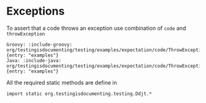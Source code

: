 # Exceptions

To assert that a code throws an exception use combination of `code` and `throwException` 

```tabs
Groovy: :include-groovy: org/testingisdocumenting/testing/examples/expectation/code/ThrowExceptionMatcherGroovyTest.groovy {entry: "examples"}
Java: :include-java: org/testingisdocumenting/testing/examples/expectation/code/ThrowExceptionMatcherTest.java {entry: "examples"}
```

All the required static methods are define in

    import static org.testingisdocumenting.testing.Ddjt.*
